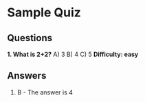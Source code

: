 # Sample Quiz

## Questions

**1. What is 2+2?**
A) 3
B) 4
C) 5
**Difficulty: easy**

## Answers

1. B - The answer is 4

